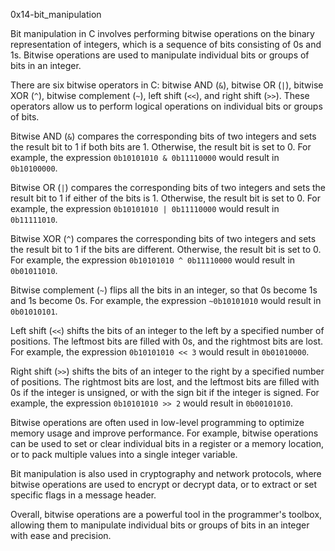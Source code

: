0x14-bit_manipulation

Bit manipulation in C involves performing bitwise operations on the binary representation of integers, which is a sequence of bits consisting of 0s and 1s. Bitwise operations are used to manipulate individual bits or groups of bits in an integer.

There are six bitwise operators in C: bitwise AND (`&`), bitwise OR (`|`), bitwise XOR (`^`), bitwise complement (`~`), left shift (`<<`), and right shift (`>>`). These operators allow us to perform logical operations on individual bits or groups of bits.

Bitwise AND (`&`) compares the corresponding bits of two integers and sets the result bit to 1 if both bits are 1. Otherwise, the result bit is set to 0. For example, the expression `0b10101010 & 0b11110000` would result in `0b10100000`.

Bitwise OR (`|`) compares the corresponding bits of two integers and sets the result bit to 1 if either of the bits is 1. Otherwise, the result bit is set to 0. For example, the expression `0b10101010 | 0b11110000` would result in `0b11111010`.

Bitwise XOR (`^`) compares the corresponding bits of two integers and sets the result bit to 1 if the bits are different. Otherwise, the result bit is set to 0. For example, the expression `0b10101010 ^ 0b11110000` would result in `0b01011010`.

Bitwise complement (`~`) flips all the bits in an integer, so that 0s become 1s and 1s become 0s. For example, the expression `~0b10101010` would result in `0b01010101`.

Left shift (`<<`) shifts the bits of an integer to the left by a specified number of positions. The leftmost bits are filled with 0s, and the rightmost bits are lost. For example, the expression `0b10101010 << 3` would result in `0b01010000`.

Right shift (`>>`) shifts the bits of an integer to the right by a specified number of positions. The rightmost bits are lost, and the leftmost bits are filled with 0s if the integer is unsigned, or with the sign bit if the integer is signed. For example, the expression `0b10101010 >> 2` would result in `0b00101010`.

Bitwise operations are often used in low-level programming to optimize memory usage and improve performance. For example, bitwise operations can be used to set or clear individual bits in a register or a memory location, or to pack multiple values into a single integer variable.

Bit manipulation is also used in cryptography and network protocols, where bitwise operations are used to encrypt or decrypt data, or to extract or set specific flags in a message header.

Overall, bitwise operations are a powerful tool in the programmer's toolbox, allowing them to manipulate individual bits or groups of bits in an integer with ease and precision.
